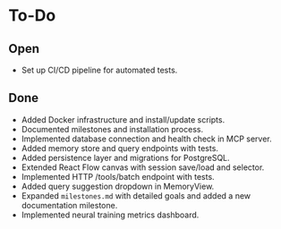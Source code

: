 # To-Do

## Open
- Set up CI/CD pipeline for automated tests.

## Done
- Added Docker infrastructure and install/update scripts.
- Documented milestones and installation process.
- Implemented database connection and health check in MCP server.
- Added memory store and query endpoints with tests.
- Added persistence layer and migrations for PostgreSQL.
- Extended React Flow canvas with session save/load and selector.
- Implemented HTTP /tools/batch endpoint with tests.
- Added query suggestion dropdown in MemoryView.
- Expanded `milestones.md` with detailed goals and added a new documentation milestone.
- Implemented neural training metrics dashboard.
